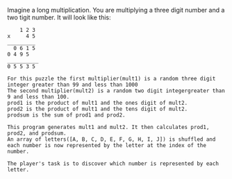 



Imagine a long multiplication. You are multiplying a three digit number and a two tigit number. It will look like this:

        1 2 3
    x     4 5
    _________
      0 6 1 5
    0 4 9 5
    __________
    0 5 5 3 5

    For this puzzle the first multiplier(mult1) is a random three digit integer greater than 99 and less than 1000
    The second multiplier(mult2) is a random two digit integergreater than 9 and less than 100.
    prod1 is the product of mult1 and the ones digit of mult2.
    prod2 is the product of mult1 and the tens digit of mult2.
    prodsum is the sum of prod1 and prod2.

    This program generates mult1 and mult2. It then calculates prod1, prod2, and prodsum.
    An array of letters([A, B, C, D, E, F, G, H, I, J]) is shuffled and each number is now represented by the letter at the index of the number.

    The player's task is to discover which number is represented by each letter.

